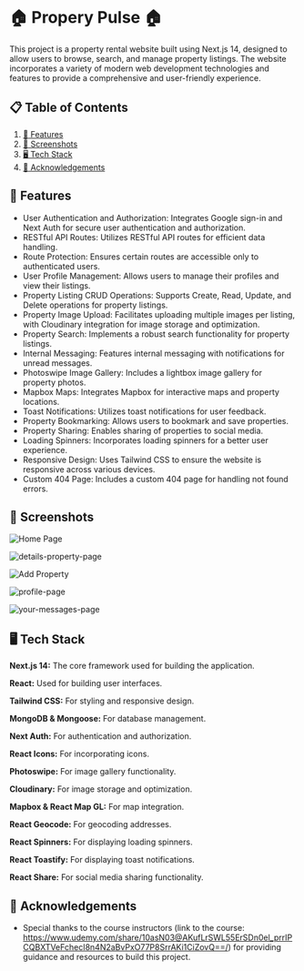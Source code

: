 
# 🏠 Propery Pulse 🏠

This project is a property rental website built using Next.js 14, designed to allow users to browse, search, and manage property listings. The website incorporates a variety of modern web development technologies and features to provide a comprehensive and user-friendly experience.

## 📋 Table of Contents
1. [🚀 Features](#features)
2. [📸 Screenshots](#screenshots)
3. [🖥️ Tech Stack](#tech-stack)
4. [🙏 Acknowledgements](#acknowledgements)

## 🚀 Features

- User Authentication and Authorization: Integrates Google sign-in and Next Auth for secure user authentication and authorization.
- RESTful API Routes: Utilizes RESTful API routes for efficient data handling.
- Route Protection: Ensures certain routes are accessible only to authenticated users.
- User Profile Management: Allows users to manage their profiles and view their listings.
- Property Listing CRUD Operations: Supports Create, Read, Update, and Delete operations for property listings.
- Property Image Upload: Facilitates uploading multiple images per listing, with Cloudinary integration for image storage and optimization.
- Property Search: Implements a robust search functionality for property listings.
- Internal Messaging: Features internal messaging with notifications for unread messages.
- Photoswipe Image Gallery: Includes a lightbox image gallery for property photos.
- Mapbox Maps: Integrates Mapbox for interactive maps and property locations.
- Toast Notifications: Utilizes toast notifications for user feedback.
- Property Bookmarking: Allows users to bookmark and save properties.
- Property Sharing: Enables sharing of properties to social media.
- Loading Spinners: Incorporates loading spinners for a better user experience.
- Responsive Design: Uses Tailwind CSS to ensure the website is responsive across various devices.
- Custom 404 Page: Includes a custom 404 page for handling not found errors.

## 📸 Screenshots

![Home Page](https://github.com/teodorastoykova/property-rental/issues/2#issue-2336097398)

![details-property-page](https://github.com/teodorastoykova/property-rental/assets/72571542/e0406625-0f50-49f7-97e4-e9b4e472a92f)

![Add Property](https://github.com/teodorastoykova/property-rental/assets/72571542/ae59a774-c0e2-41cb-b89f-c95a7f8586f5)

![profile-page](https://github.com/teodorastoykova/property-rental/assets/72571542/254a2b70-b078-4ae0-9bb2-84f3a1cede04)

![your-messages-page](https://github.com/teodorastoykova/property-rental/assets/72571542/44a03bb6-700e-4e7d-b4c9-17a64088dedb)


## 🖥️ Tech Stack

**Next.js 14:** The core framework used for building the application.

**React:** Used for building user interfaces.

**Tailwind CSS:** For styling and responsive design.

**MongoDB & Mongoose:** For database management.

**Next Auth:** For authentication and authorization.

**React Icons:** For incorporating icons.

**Photoswipe:** For image gallery functionality.

**Cloudinary:** For image storage and optimization.

**Mapbox & React Map GL:** For map integration.

**React Geocode:** For geocoding addresses.

**React Spinners:** For displaying loading spinners.

**React Toastify:** For displaying toast notifications.

**React Share:** For social media sharing functionality.


## 🙏 Acknowledgements

 - Special thanks to the course instructors (link to the course: https://www.udemy.com/share/10asN03@AKufLrSWL55ErSDn0el_prrIPCQBXTVeFchecI8n4N2aBvPxO77P8SrrAKi1CiZovQ==/) for providing guidance and resources to build this project.